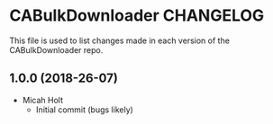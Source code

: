 CABulkDownloader CHANGELOG
====================

This file is used to list changes made in each version of the CABulkDownloader repo.

1.0.0 (2018-26-07)
-------------------
- Micah Holt
  - Initial commit (bugs likely)
